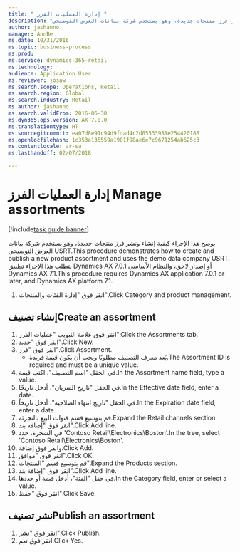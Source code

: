 ```yaml
--- 
title: " إدارة العمليات الفرز "
description: "يوضح هذا الإجراء كيفية إنشاء ونشر فرز منتجات جديدة، وهو يستخدم شركة بيانات العرض التوضيحي USRT.‬"
author: jashanno
manager: AnnBe
ms.date: 10/31/2016
ms.topic: business-process
ms.prod: 
ms.service: dynamics-365-retail
ms.technology: 
audience: Application User
ms.reviewer: josaw
ms.search.scope: Operations, Retail
ms.search.region: Global
ms.search.industry: Retail
ms.author: jashanno
ms.search.validFrom: 2016-06-30
ms.dyn365.ops.version: AX 7.0.0
ms.translationtype: HT
ms.sourcegitcommit: ea07d8e91c94d9fdad4c2d05533981e254420188
ms.openlocfilehash: 1c353a135559a1901f98ae6e7c9671254ab625c3
ms.contentlocale: ar-sa
ms.lasthandoff: 02/07/2018

---
```

# <a name="manage-assortments"></a><span data-ttu-id="d18f5-103"> إدارة العمليات الفرز </span><span class="sxs-lookup"><span data-stu-id="d18f5-103">Manage assortments</span></span> 

[!include[task guide banner](../includes/task-guide-banner.md)]

<span data-ttu-id="d18f5-104">يوضح هذا الإجراء كيفية إنشاء ونشر فرز منتجات جديدة، وهو يستخدم شركة بيانات العرض التوضيحي USRT.‬</span><span class="sxs-lookup"><span data-stu-id="d18f5-104">This procedure demonstrates how to create and publish a new product assortment and uses the demo data company USRT.</span></span> <span data-ttu-id="d18f5-105">يتطلب هذا الإجراء تطبيق Dynamics AX 7.0.1 أو إصدار لاحق، والنظام الأساسي Dynamics AX 7.1.</span><span class="sxs-lookup"><span data-stu-id="d18f5-105">This procedure requires Dynamics AX application 7.0.1 or later, and Dynamics AX platform 7.1.</span></span>  

1. <span data-ttu-id="d18f5-106">انقر فوق "إدارة الفئات والمنتجات".</span><span class="sxs-lookup"><span data-stu-id="d18f5-106">Click Category and product management.</span></span>

## <a name="create-an-assortment"></a><span data-ttu-id="d18f5-107">إنشاء تصنيف</span><span class="sxs-lookup"><span data-stu-id="d18f5-107">Create an assortment</span></span>
1. <span data-ttu-id="d18f5-108">انقر فوق علامة التبويب "عمليات الفرز".</span><span class="sxs-lookup"><span data-stu-id="d18f5-108">Click the Assortments tab.</span></span>
2. <span data-ttu-id="d18f5-109">انقر فوق "جديد".</span><span class="sxs-lookup"><span data-stu-id="d18f5-109">Click New.</span></span>
3. <span data-ttu-id="d18f5-110">انقر فوق "فرز".</span><span class="sxs-lookup"><span data-stu-id="d18f5-110">Click Assortment.</span></span>
    * <span data-ttu-id="d18f5-111">يُعد معرف التصنيف مطلوبًا ويجب أن يكون قيمة فريدة.</span><span class="sxs-lookup"><span data-stu-id="d18f5-111">The Assortment ID is required and must be a unique value.</span></span>  
4. <span data-ttu-id="d18f5-112">في الحقل "اسم التصنيف‬"، اكتب قيمة.</span><span class="sxs-lookup"><span data-stu-id="d18f5-112">In the Assortment name field, type a value.</span></span>
5. <span data-ttu-id="d18f5-113">في الحقل "تاريخ السريان"، أدخل تاريخًا.</span><span class="sxs-lookup"><span data-stu-id="d18f5-113">In the Effective date field, enter a date.</span></span>
6. <span data-ttu-id="d18f5-114">في الحقل "تاريخ انتهاء الصلاحية"، أدخل تاريخاً.</span><span class="sxs-lookup"><span data-stu-id="d18f5-114">In the Expiration date field, enter a date.</span></span>
7. <span data-ttu-id="d18f5-115">قم بتوسيع قسم قنوات البيع بالتجزئة.</span><span class="sxs-lookup"><span data-stu-id="d18f5-115">Expand the Retail channels section.</span></span>
8. <span data-ttu-id="d18f5-116">انقر فوق "إضافة بند".</span><span class="sxs-lookup"><span data-stu-id="d18f5-116">Click Add line.</span></span>
9. <span data-ttu-id="d18f5-117">في الشجرة، حدد 'Contoso Retail\Electronics\Boston'.</span><span class="sxs-lookup"><span data-stu-id="d18f5-117">In the tree, select 'Contoso Retail\Electronics\Boston'.</span></span>
10. <span data-ttu-id="d18f5-118">وانقر فوق إضافة.</span><span class="sxs-lookup"><span data-stu-id="d18f5-118">Click Add.</span></span>
11. <span data-ttu-id="d18f5-119">انقر فوق "موافق".</span><span class="sxs-lookup"><span data-stu-id="d18f5-119">Click OK.</span></span>
12. <span data-ttu-id="d18f5-120">قم بتوسيع قسم "المنتجات".</span><span class="sxs-lookup"><span data-stu-id="d18f5-120">Expand the Products section.</span></span>
13. <span data-ttu-id="d18f5-121">انقر فوق "إضافة بند".</span><span class="sxs-lookup"><span data-stu-id="d18f5-121">Click Add line.</span></span>
14. <span data-ttu-id="d18f5-122">في حقل "الفئة"، أدخل قيمة أو حددها.</span><span class="sxs-lookup"><span data-stu-id="d18f5-122">In the Category field, enter or select a value.</span></span>
15. <span data-ttu-id="d18f5-123">انقر فوق "حفظ".</span><span class="sxs-lookup"><span data-stu-id="d18f5-123">Click Save.</span></span>

## <a name="publish-an-assortment"></a><span data-ttu-id="d18f5-124">نشر تصنيف</span><span class="sxs-lookup"><span data-stu-id="d18f5-124">Publish an assortment</span></span>
1. <span data-ttu-id="d18f5-125">انقر فوق "نشر".</span><span class="sxs-lookup"><span data-stu-id="d18f5-125">Click Publish.</span></span>
2. <span data-ttu-id="d18f5-126">انقر فوق نعم.</span><span class="sxs-lookup"><span data-stu-id="d18f5-126">Click Yes.</span></span>


